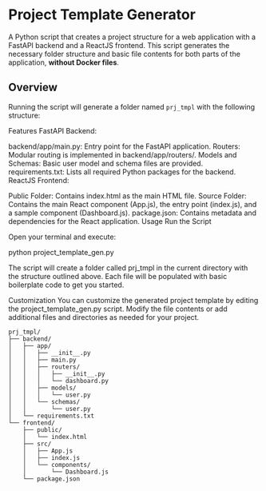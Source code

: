 # Project Template Generator 

A Python script that creates a project structure for a web application with a FastAPI backend and a ReactJS frontend. This script generates the necessary folder structure and basic file contents for both parts of the application, **without Docker files**. 

## Overview 

Running the script will generate a folder named `prj_tmpl` with the following structure: 

Features 
FastAPI Backend: 

backend/app/main.py: Entry point for the FastAPI application. 
Routers: Modular routing is implemented in backend/app/routers/. 
Models and Schemas: Basic user model and schema files are provided. 
requirements.txt: Lists all required Python packages for the backend. 
ReactJS Frontend: 

Public Folder: Contains index.html as the main HTML file. 
Source Folder: Contains the main React component (App.js), the entry point (index.js), and a sample component (Dashboard.js). 
package.json: Contains metadata and dependencies for the React application. 
Usage 
Run the Script 

Open your terminal and execute:  

python project_template_gen.py  

The script will create a folder called prj_tmpl in the current directory with the structure outlined above. Each file will be populated with basic boilerplate code to get you started.

Customization
You can customize the generated project template by editing the project_template_gen.py script. Modify the file contents or add additional files and directories as needed for your project.


```plaintext
prj_tmpl/
├── backend/
│   ├── app/
│   │   ├── __init__.py
│   │   ├── main.py
│   │   ├── routers/
│   │   │   ├── __init__.py
│   │   │   └── dashboard.py
│   │   ├── models/
│   │   │   └── user.py
│   │   └── schemas/
│   │       └── user.py
│   └── requirements.txt
└── frontend/
    ├── public/
    │   └── index.html
    ├── src/
    │   ├── App.js
    │   ├── index.js
    │   └── components/
    │       └── Dashboard.js
    └── package.json
